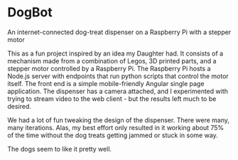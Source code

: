 # DogBot
An internet-connected dog-treat dispenser on a Raspberry Pi with a stepper motor

This as a fun project inspired by an idea my Daughter had. It consists of a mechanism made from a combination of Legos,
3D printed parts, and a stepper motor controlled by a Raspberry Pi. The Raspberry Pi hosts a Node.js server with endpoints
that run python scripts that control the motor itself. The front end is a simple mobile-friendly Angular single page 
application. The dispenser has a camera attached, and I experimented with trying to stream video to the web client - 
but the results left much to be desired.

We had a lot of fun tweaking the design of the dispenser. There were many, many iterations. Alas, my best effort only
resulted in it working about 75% of the time without the dog treats getting jammed or stuck in some way. 

The dogs seem to like it pretty well.
